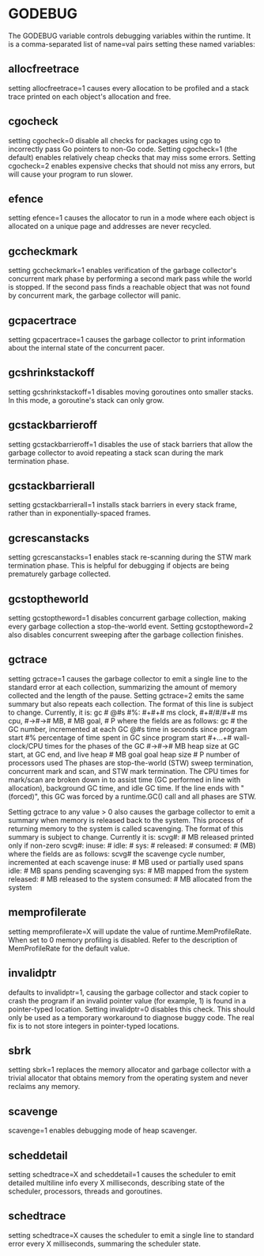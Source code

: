 # GODEBUG

The GODEBUG variable controls debugging variables within the runtime. It is a
comma-separated list of name=val pairs setting these named variables:

## allocfreetrace

setting allocfreetrace=1 causes every allocation to be profiled and a stack
trace printed on each object's allocation and free.

## cgocheck

setting cgocheck=0 disable all checks for packages using cgo to incorrectly pass
Go pointers to non-Go code. Setting cgocheck=1 (the default) enables relatively
cheap checks that may miss some errors. Setting cgocheck=2 enables expensive
checks that should not miss any errors, but will cause your program to run
slower.

## efence

setting efence=1 causes the allocator to run in a mode where each object is
allocated on a unique page and addresses are never recycled.

## gccheckmark

setting gccheckmark=1 enables verification of the garbage collector's concurrent
mark phase by performing a second mark pass while the world is stopped. If the
second pass finds a reachable object that was not found by concurrent mark, the
garbage collector will panic.

## gcpacertrace

setting gcpacertrace=1 causes the garbage collector to print information about
the internal state of the concurrent pacer.

## gcshrinkstackoff

setting gcshrinkstackoff=1 disables moving goroutines onto smaller stacks. In
this mode, a goroutine's stack can only grow.

## gcstackbarrieroff

setting gcstackbarrieroff=1 disables the use of stack barriers that allow the
garbage collector to avoid repeating a stack scan during the mark termination
phase.

## gcstackbarrierall

setting gcstackbarrierall=1 installs stack barriers in every stack frame, rather
than in exponentially-spaced frames.

## gcrescanstacks

setting gcrescanstacks=1 enables stack re-scanning during the STW mark
termination phase. This is helpful for debugging if objects are being
prematurely garbage collected.

## gcstoptheworld

setting gcstoptheword=1 disables concurrent garbage collection, making every
garbage collection a stop-the-world event. Setting gcstoptheword=2 also disables
concurrent sweeping after the garbage collection finishes.

## gctrace

setting gctrace=1 causes the garbage collector to emit a single line to the
standard error at each collection, summarizing the amount of memory collected
and the length of the pause. Setting gctrace=2 emits the same summary but also
repeats each collection. The format of this line is subject to change.
Currently, it is:
    gc # @#s #%: #+#+# ms clock, #+#/#/#+# ms cpu, #->#-># MB, # MB goal, # P
where the fields are as follows:
    gc #         the GC number, incremented at each GC
    @#s          time in seconds since program start
    #%           percentage of time spent in GC since program start
    #+...+#      wall-clock/CPU times for the phases of the GC
    #->#-># MB   heap size at GC start, at GC end, and live heap
    # MB goal    goal heap size
    # P          number of processors used
The phases are stop-the-world (STW) sweep termination, concurrent mark and scan,
and STW mark termination. The CPU times for mark/scan are broken down in to
assist time (GC performed in line with allocation), background GC time, and idle
GC time. If the line ends with "(forced)", this GC was forced by a runtime.GC()
call and all phases are STW.

Setting gctrace to any value > 0 also causes the garbage collector to emit a
summary when memory is released back to the system. This process of returning
memory to the system is called scavenging. The format of this summary is subject
to change. Currently it is:
    scvg#: # MB released printed only if non-zero
    scvg#: inuse: # idle: # sys: # released: # consumed: # (MB)
where the fields are as follows:
    scvg#        the scavenge cycle number, incremented at each scavenge
    inuse: #     MB used or partially used spans
    idle: #      MB spans pending scavenging
    sys: #       MB mapped from the system
    released: #  MB released to the system
    consumed: #  MB allocated from the system

## memprofilerate

setting memprofilerate=X will update the value of runtime.MemProfileRate. When
set to 0 memory profiling is disabled. Refer to the description of
MemProfileRate for the default value.

## invalidptr

defaults to invalidptr=1, causing the garbage collector and stack copier to
crash the program if an invalid pointer value (for example, 1) is found in a
pointer-typed location. Setting invalidptr=0 disables this check. This should
only be used as a temporary workaround to diagnose buggy code. The real fix is
to not store integers in pointer-typed locations.

## sbrk

setting sbrk=1 replaces the memory allocator and garbage collector with a
trivial allocator that obtains memory from the operating system and never
reclaims any memory.

## scavenge

scavenge=1 enables debugging mode of heap scavenger.

## scheddetail

setting schedtrace=X and scheddetail=1 causes the scheduler to emit detailed
multiline info every X milliseconds, describing state of the scheduler,
processors, threads and goroutines.

## schedtrace

setting schedtrace=X causes the scheduler to emit a single line to standard
error every X milliseconds, summaring the scheduler state.
